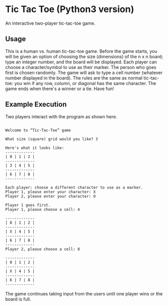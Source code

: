 Tic Tac Toe (Python3 version)
=============================

An interactive two-player tic-tac-toe game.

Usage
-----
This is a human vs. human tic-tac-toe game. Before the game starts, you will be given an option of choosing the size (dimensions) of the n x n board; type an integer number, and the board will be displayed. Each player can choose a character/symbol to use as their marker. The person who goes first is chosen randomly. The game will ask to type a cell number (whatever number displayed in the board). The rules are the same as normal tic-tac-toe: you win if any row, column, or diagonal has the same character. The game ends when there's a winner or a tie. Have fun!

Example Execution
-----------------
Two players interact with the program as shown here.
```

Welcome to “Tic-Tac-Toe” game

What size (square) grid would you like? 3

Here's what it looks like:
-------------
| 0 | 1 | 2 |
-------------
| 3 | 4 | 5 |
-------------
| 6 | 7 | 8 |
-------------

Each player: choose a different character to use as a marker.
Player 1, please enter your character: X 
Player 2, please enter your character: O

Player 1 goes first.
Player 1, please choose a cell: 4

-------------
| 0 | 1 | 2 |
-------------
| X | 4 | 5 |
-------------
| 6 | 7 | 8 |
-------------
Player 2, please choose a cell: 8 

-------------
| 0 | 1 | 2 |
-------------
| X | 4 | 5 |
-------------
| 6 | 7 | 8 |
-------------
```
The game continues taking input from the users until one player wins or the board is full.


